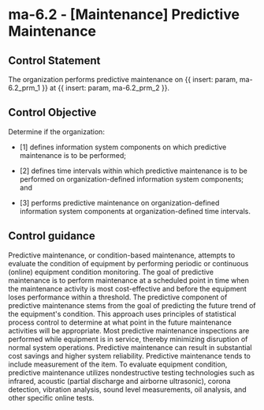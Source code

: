 # ma-6.2 - \[Maintenance\] Predictive Maintenance

## Control Statement

The organization performs predictive maintenance on {{ insert: param, ma-6.2_prm_1 }} at {{ insert: param, ma-6.2_prm_2 }}.

## Control Objective

Determine if the organization:

- \[1\] defines information system components on which predictive maintenance is to be performed;

- \[2\] defines time intervals within which predictive maintenance is to be performed on organization-defined information system components; and

- \[3\] performs predictive maintenance on organization-defined information system components at organization-defined time intervals.

## Control guidance

Predictive maintenance, or condition-based maintenance, attempts to evaluate the condition of equipment by performing periodic or continuous (online) equipment condition monitoring. The goal of predictive maintenance is to perform maintenance at a scheduled point in time when the maintenance activity is most cost-effective and before the equipment loses performance within a threshold. The predictive component of predictive maintenance stems from the goal of predicting the future trend of the equipment's condition. This approach uses principles of statistical process control to determine at what point in the future maintenance activities will be appropriate. Most predictive maintenance inspections are performed while equipment is in service, thereby minimizing disruption of normal system operations. Predictive maintenance can result in substantial cost savings and higher system reliability. Predictive maintenance tends to include measurement of the item. To evaluate equipment condition, predictive maintenance utilizes nondestructive testing technologies such as infrared, acoustic (partial discharge and airborne ultrasonic), corona detection, vibration analysis, sound level measurements, oil analysis, and other specific online tests.
